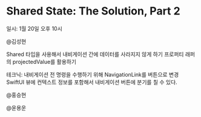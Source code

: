 # Shared State: The Solution, Part 2
일시: 1월 20일 오후 10시

@김성현

Shared 타입을 사용해서 내비게이션 간에 데이터를 사라지지 않게 하기
프로퍼티 래퍼의 projectedValue를 활용하기

테크닉:
내비게이션 전 명령을 수행하기 위해 NavigationLink를 버튼으로 변경
SwiftUI 뷰에 컨텍스트 정보를 포함해서 내비게이션 버튼에 분기를 칠 수 있다.

@홍승현

@윤용운
